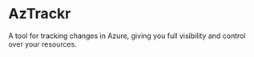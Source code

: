 # AzTrackr
A tool for tracking changes in Azure, giving you full visibility and control over your resources.
